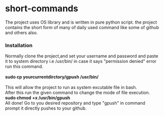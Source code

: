 # short-commands
The project uses  OS library and is written in pure python script.
the project contains the short form of many of daily used command like some of github and others also.<br>
<h3>Installation</h3>
  Normally clone the project,and set your username and password and paste it to system directory i.e /usr/bin/ in case it says "permission denied" error
  run this command.<br><br>
   <strong>sudo cp  yourcurrentdirctory/gpush /usr/bin/</strong><br><br>
  This will allow the project to run as system excutable file in bash.<br>
  After this run the given command to change the mode of file execution.<br>
  <strong>sudo  chmod  +x  /usr/bin/gpush  </strong><br>
  All done!
  Go to you desired repository and type "gpush" in command prompt it directly pushes to your github.


